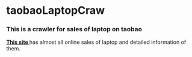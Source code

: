 # taobaoLaptopCraw
<h3>This is a crawler for sales of laptop on taobao</h3>
<p><strong><a href="https://s.taobao.com/list?q=%E5%B9%B3%E6%9D%BF%E7%94%B5%E8%84%91">This site </a></strong> has almost all online sales of laptop and detailed information of them.</p>
